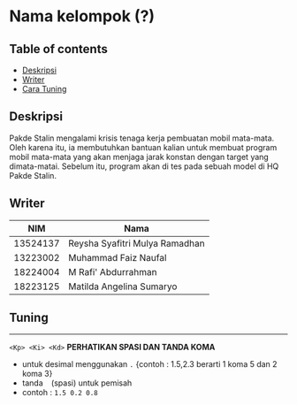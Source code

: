 # Nama kelompok (?)
## Table of contents
- [Deskripsi](#deskripsi)
- [Writer](#writer)
- [Cara Tuning](#how-to-run)

## Deskripsi
Pakde Stalin mengalami krisis tenaga kerja pembuatan mobil mata-mata. Oleh karena 
itu, ia membutuhkan bantuan kalian untuk membuat program mobil mata-mata yang 
akan menjaga jarak konstan dengan target yang dimata-matai. Sebelum itu, program 
akan di tes pada sebuah model di HQ Pakde Stalin. 

## Writer
| **NIM**       | **Nama**                         |
|---------------|----------------------------------|
| 13524137      | Reysha Syafitri Mulya Ramadhan   |
| 13223002      | Muhammad Faiz Naufal             |
| 18224004      | M Rafi' Abdurrahman              |
| 18223125      | Matilda Angelina Sumaryo         |

## Tuning 
*** 
```<Kp> <Ki> <Kd>```
**PERHATIKAN SPASI DAN TANDA KOMA**
- untuk desimal menggunakan ```.``` {contoh : 1.5,2.3 berarti 1 koma 5 dan 2 koma 3}
- tanda ``` ``` (spasi) untuk pemisah
- contoh :
  ```1.5 0.2 0.8``` 
